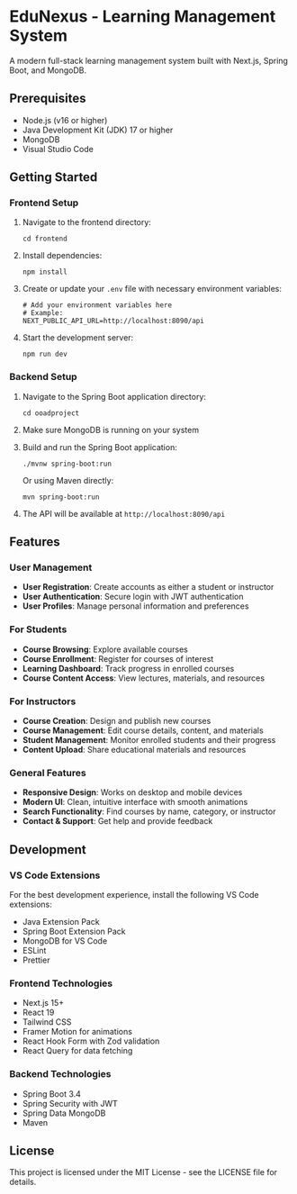 # EduNexus - Learning Management System

A modern full-stack learning management system built with Next.js, Spring Boot, and MongoDB.

## Prerequisites

- Node.js (v16 or higher)
- Java Development Kit (JDK) 17 or higher
- MongoDB
- Visual Studio Code

## Getting Started

### Frontend Setup

1. Navigate to the frontend directory:

   ```
   cd frontend
   ```

2. Install dependencies:

   ```
   npm install
   ```

3. Create or update your `.env` file with necessary environment variables:

   ```
   # Add your environment variables here
   # Example:
   NEXT_PUBLIC_API_URL=http://localhost:8090/api
   ```

4. Start the development server:
   ```
   npm run dev
   ```

### Backend Setup

1. Navigate to the Spring Boot application directory:

   ```
   cd ooadproject
   ```

2. Make sure MongoDB is running on your system

3. Build and run the Spring Boot application:

   ```
   ./mvnw spring-boot:run
   ```

   Or using Maven directly:

   ```
   mvn spring-boot:run
   ```

4. The API will be available at `http://localhost:8090/api`

## Features

### User Management

- **User Registration**: Create accounts as either a student or instructor
- **User Authentication**: Secure login with JWT authentication
- **User Profiles**: Manage personal information and preferences

### For Students

- **Course Browsing**: Explore available courses
- **Course Enrollment**: Register for courses of interest
- **Learning Dashboard**: Track progress in enrolled courses
- **Course Content Access**: View lectures, materials, and resources

### For Instructors

- **Course Creation**: Design and publish new courses
- **Course Management**: Edit course details, content, and materials
- **Student Management**: Monitor enrolled students and their progress
- **Content Upload**: Share educational materials and resources

### General Features

- **Responsive Design**: Works on desktop and mobile devices
- **Modern UI**: Clean, intuitive interface with smooth animations
- **Search Functionality**: Find courses by name, category, or instructor
- **Contact & Support**: Get help and provide feedback

## Development

### VS Code Extensions

For the best development experience, install the following VS Code extensions:

- Java Extension Pack
- Spring Boot Extension Pack
- MongoDB for VS Code
- ESLint
- Prettier

### Frontend Technologies

- Next.js 15+
- React 19
- Tailwind CSS
- Framer Motion for animations
- React Hook Form with Zod validation
- React Query for data fetching

### Backend Technologies

- Spring Boot 3.4
- Spring Security with JWT
- Spring Data MongoDB
- Maven

## License

This project is licensed under the MIT License - see the LICENSE file for details.
